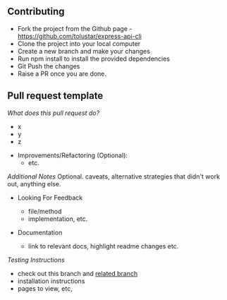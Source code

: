 ## Contributing

- Fork the project from the Github page - https://github.com/tolustar/express-api-cli
- Clone the project into your local computer 
- Create a new branch and make your changes
- Run npm install to install the provided dependencies 
- Git Push the changes 
- Raise a PR once you are done.

## Pull request template
*What does this pull request do?*
- x
- y
- z

* Improvements/Refactoring (Optional):
  * etc.


*Additional Notes*
Optional. caveats, alternative strategies that didn't work out, anything else.
* Looking For Feedback
  * file/method
  * implementation, etc.

* Documentation
  * link to relevant docs, highlight readme changes etc.


*Testing Instructions*
  * check out this branch and [related branch](branch_url)
  * installation instructions
  * pages to view, etc,
